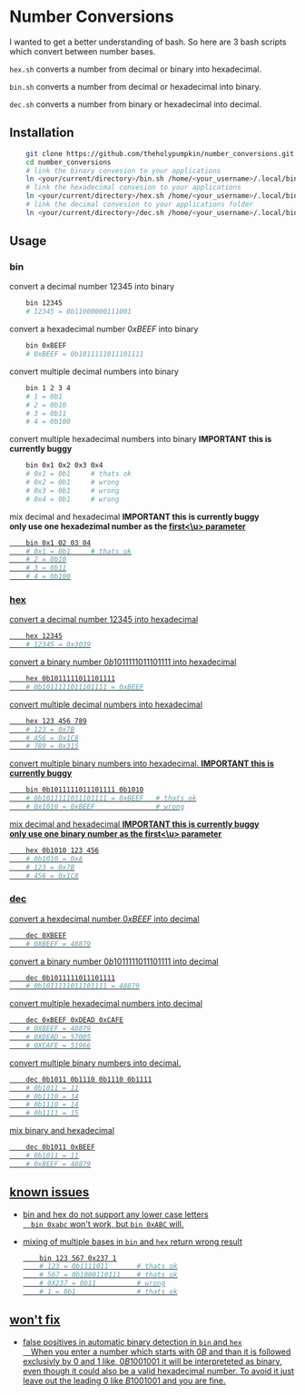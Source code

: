 # Number Conversions

I wanted to get a better understanding of bash. So here are 3 bash scripts which convert between number bases.

`hex.sh` converts a number from decimal or binary into hexadecimal.

`bin.sh` converts a number from decimal or hexadecimal into binary.

`dec.sh` converts a number from binary or hexadecimal into decimal.

## Installation

```bash
    git clone https://github.com/theholypumpkin/number_conversions.git
    cd number_conversions
    # link the binary convesion to your applications
    ln <your/current/directory>/bin.sh /home/<your_username>/.local/bin/bin
    # link the hexadecimal convesion to your applications
    ln <your/current/directory>/hex.sh /home/<your_username>/.local/bin/hex
    # link the decimal convesion to your applications folder
    ln <your/current/directory>/dec.sh /home/<your_username>/.local/bin/dec
```

## Usage

### bin

convert a decimal number $12345$ into binary

```bash
    bin 12345
    # 12345 = 0b11000000111001
```

convert a hexadecimal number $0xBEEF$ into binary

```bash
    bin 0xBEEF
    # 0xBEEF = 0b1011111011101111
```

convert multiple decimal numbers into binary

```bash
    bin 1 2 3 4
    # 1 = 0b1
    # 2 = 0b10
    # 3 = 0b11
    # 4 = 0b100
```

convert multiple hexadecimal numbers into binary
**IMPORTANT this is currently buggy**

```bash
    bin 0x1 0x2 0x3 0x4
    # 0x1 = 0b1     # thats ok
    # 0x2 = 0b1     # wrong
    # 0x3 = 0b1     # wrong
    # 0x4 = 0b1     # wrong
```
mix decimal and hexadecimal
**IMPORTANT this is currently buggy<br>only use one hexadezimal number as the <u>first<\u> parameter**

```bash
    bin 0x1 02 03 04
    # 0x1 = 0b1     # thats ok
    # 2 = 0b10
    # 3 = 0b11
    # 4 = 0b100
```

### hex

convert a decimal number $12345$ into hexadecimal

```bash
    hex 12345
    # 12345 = 0x3039
```

convert a binary number $0b1011111011101111$ into hexadecimal

```bash
    hex 0b1011111011101111
    # 0b1011111011101111 = 0xBEEF
```

convert multiple decimal numbers into hexadecimal

```bash
    hex 123 456 789
    # 123 = 0x7B
    # 456 = 0x1C8
    # 789 = 0x315
```

convert multiple binary numbers into hexadecimal.
**IMPORTANT this is currently buggy**

```bash
    bin 0b1011111011101111 0b1010
    # 0b1011111011101111 = 0xBEEF   # thats ok
    # 0x1010 = 0xBEEF               # wrong
```
mix decimal and hexadecimal
**IMPORTANT this is currently buggy<br>only use one binary number as the <u>first<\u> parameter**

```bash
    hex 0b1010 123 456
    # 0b1010 = 0xA
    # 123 = 0x7B
    # 456 = 0x1C8
```

### dec

convert a hexdecimal number $0xBEEF$ into decimal

```bash
    dec 0XBEEF
    # 0XBEEF = 48879
```

convert a binary number $0b1011111011101111$ into decimal

```bash
    dec 0b1011111011101111
    # 0b1011111011101111 = 48879
```

convert multiple hexadecimal numbers into decimal

```bash
    dec 0xBEEF 0xDEAD 0xCAFE
    # 0XBEEF = 48879
    # 0XDEAD = 57005
    # 0XCAFE = 51966
```

convert multiple binary numbers into decimal.

```bash
    dec 0b1011 0b1110 0b1110 0b1111
    # 0b1011 = 11
    # 0b1110 = 14
    # 0b1110 = 14
    # 0b1111 = 15
```
mix binary and hexadecimal

```bash
    dec 0b1011 0xBEEF
    # 0b1011 = 11
    # 0xBEEF = 48879

```

## known issues

- bin and hex do not support any lower case letters<br>
&emsp;`bin 0xabc` won't work, but `bin 0xABC` will.

- mixing of multiple bases in `bin` and `hex` return wrong result

    ```bash
        bin 123 567 0x237 1
        # 123 = 0b1111011       # thats ok
        # 567 = 0b1000110111    # thats ok
        # 0X237 = 0b11          # wrong
        # 1 = 0b1               # thats ok
    ```

## won't fix

- false positives in automatic binary detection in `bin` and `hex`<br>
&emsp;When you enter a number which starts with $0B$ and than it is followed exclusivly by $0$ and $1$ like, $0B1001001$ it will be interpreteted as binary, even though it could also be a valid hexadecimal number. To avoid it just leave out the leading $0$ like $B1001001$ and you are fine.

